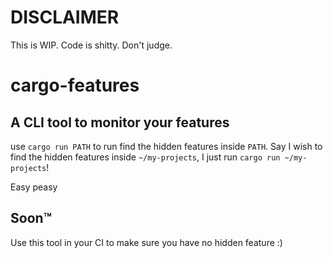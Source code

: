 # DISCLAIMER
This is WIP. Code is shitty. Don't judge.

# cargo-features

## A CLI tool to monitor your features
use `cargo run PATH` to run find the hidden features inside `PATH`.
Say I wish to find the hidden features inside `~/my-projects`, I just run `cargo run ~/my-projects`!

Easy peasy

## Soon™
Use this tool in your CI to make sure you have no hidden feature :)
